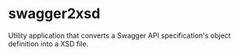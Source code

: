 # swagger2xsd
Utility application that converts a Swagger API specification's object definition into a XSD file.
